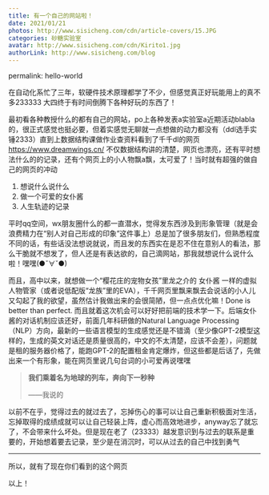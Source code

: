 ```yaml
---
title: 有一个自己的网站啦！
date: 2021/01/21
photos: http://www.sisicheng.com/cdn/article-covers/15.JPG
categories: 砂糖实验室
avatar: http://www.sisicheng.com/cdn/Kirito1.jpg
authorLink: http://www.sisicheng.com/blog
---
```

permalink: hello-world

在自动化系忙了三年，软硬件技术原理都学了不少，但感觉真正好玩能用上的真不多233333 大四终于有时间倒腾下各种好玩的东西了！

最初看各种教授什么的都有自己的网站，po上各种发表a实验室a近期活动blabla的，很正式感觉也挺必要，但着实感觉无聊就一点想做的动力都没有（ddl选手实锤2333）直到上数据结构课做作业查资料看到了千千dl的网页 https://www.dreamwings.cn/ 不仅数据结构讲的清楚，网页也漂亮，还有平时想法什么的的记录，还有个网页上的小人物飘a飘，太可爱了！当时就有超强的做自己的网页的冲动

1. 想说什么说什么
2. 做一个可爱的女仆酱
3. 人生轨迹的记录



平时qq空间，wx朋友圈什么的都一直潜水，觉得发东西涉及到形象管理（就是会浪费精力在“别人对自己形成的印象”这件事上）总是加了很多朋友们，但熟悉程度不同的话，有些话没法想说就说，而且发的东西实在是忍不住在意别人的看法，那么干脆就不想发了，但人还是有表达欲的，自己滴网站，那我就想说什么说什么啦！嘿嘿(●ˇ∀ˇ●)

而且，高中以来，就想做一个“樱花庄的宠物女孩”里龙之介的 女仆酱 一样的虚拟人物管家（或者说低配版“龙族”里的EVA），千千网页里飘来飘去会说话的小人儿又勾起了我的欲望，虽然估计我做出来的会很简陋，但一点点优化嘛！Done is better than perfect. 而且就着这次机会可以好好把前端的技术学一下。后端女仆酱的对话机制应该还好，前面几年科研做的Natural Language Processing（NLP）方向，最新的一些语言模型的生成感觉还是不错滴（至少像GPT-2模型这样的，生成的英文对话还是质量很高的，中文的不太清楚，应该不会差），问题就是租的服务器价格了，能跑GPT-2的配置租金肯定爆炸，但这些都是后话了，先做出来一个有形象，能在网页里说几句台词的小可爱再说嘿嘿



> **我们乘着名为地球的列车，奔向下一秒种**
>
> ——我说的

以前不在乎，觉得过去的就过去了，忘掉伤心的事可以让自己重新积极面对生活，忘掉取得的成绩成就可以让自己轻装上阵，虚心而高效地进步，anyway忘了就忘了，不会带来什么坏处。但是现在老了（23333）越发意识到与过去的联系是重要的，开始想着要去记录，至少是在消沉时，可以从过去的自己中找到勇气

------

所以，就有了现在你们看到的这个网页

以上！
